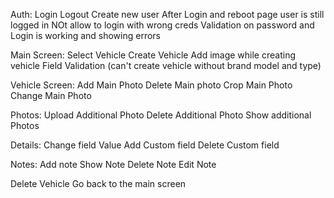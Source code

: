 Auth:
Login
Logout
Create new user
After Login and reboot page user is still logged in
NOt allow to login with wrong creds
Validation on password and Login is working and showing errors

Main Screen:
Select Vehicle
Create Vehicle
Add image while creating vehicle
Field Validation (can't create vehicle without brand model and type)

Vehicle Screen:
Add Main Photo
Delete Main photo
Crop Main Photo
Change Main Photo

Photos:
Upload Additional Photo
Delete Additional Photo
Show additional Photos

Details:
Change field Value
Add Custom field
Delete Custom field

Notes:
Add note
Show Note
Delete Note
Edit Note

Delete Vehicle
Go back to the main screen


